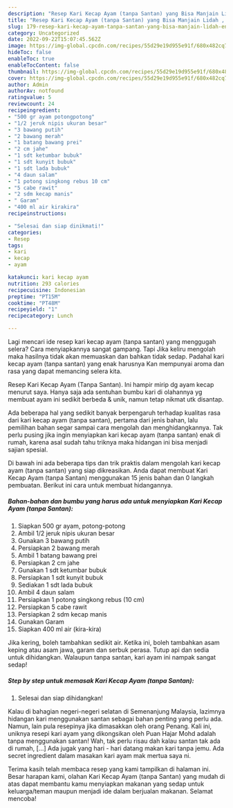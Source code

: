 ```yaml
---
description: "Resep Kari Kecap Ayam (tanpa Santan) yang Bisa Manjain Lidah , Enak"
title: "Resep Kari Kecap Ayam (tanpa Santan) yang Bisa Manjain Lidah , Enak"
slug: 179-resep-kari-kecap-ayam-tanpa-santan-yang-bisa-manjain-lidah-enak
category: Uncategorized
date: 2022-09-22T15:07:45.562Z
image: https://img-global.cpcdn.com/recipes/55d29e19d955e91f/680x482cq70/kari-kecap-ayam-tanpa-santan-foto-resep-utama.jpg
hideToc: false
enableToc: true
enableTocContent: false
thumbnail: https://img-global.cpcdn.com/recipes/55d29e19d955e91f/680x482cq70/kari-kecap-ayam-tanpa-santan-foto-resep-utama.jpg
cover: https://img-global.cpcdn.com/recipes/55d29e19d955e91f/680x482cq70/kari-kecap-ayam-tanpa-santan-foto-resep-utama.jpg
author: Admin
authorAv: notfound
ratingvalue: 5
reviewcount: 24
recipeingredient:
- "500 gr ayam potongpotong"
- "1/2 jeruk nipis ukuran besar"
- "3 bawang putih"
- "2 bawang merah"
- "1 batang bawang prei"
- "2 cm jahe"
- "1 sdt ketumbar bubuk"
- "1 sdt kunyit bubuk"
- "1 sdt lada bubuk"
- "4 daun salam"
- "1 potong singkong rebus 10 cm"
- "5 cabe rawit"
- "2 sdm kecap manis"
- " Garam"
- "400 ml air kirakira"
recipeinstructions:

- "Selesai dan siap dinikmati!"
categories:
- Resep
tags:
- kari
- kecap
- ayam

katakunci: kari kecap ayam 
nutrition: 293 calories
recipecuisine: Indonesian
preptime: "PT15M"
cooktime: "PT48M"
recipeyield: "1"
recipecategory: Lunch

---
```



Lagi mencari ide resep kari kecap ayam (tanpa santan) yang menggugah selera? Cara menyiapkannya sangat gampang. Tapi Jika keliru mengolah maka hasilnya tidak akan memuaskan dan bahkan tidak sedap. Padahal kari kecap ayam (tanpa santan) yang enak harusnya Kan mempunyai aroma dan rasa yang dapat memancing selera kita.


Resep Kari Kecap Ayam (Tanpa Santan). Ini hampir mirip dg ayam kecap menurut saya. Hanya saja ada sentuhan bumbu kari di olahannya yg membuat ayam ini sedikit berbeda &amp; unik, namun tetap nikmat utk disantap.

Ada beberapa hal yang sedikit banyak berpengaruh terhadap kualitas rasa dari kari kecap ayam (tanpa santan), pertama dari jenis bahan, lalu pemilihan bahan segar sampai cara mengolah dan menghidangkannya. Tak perlu pusing jika ingin menyiapkan kari kecap ayam (tanpa santan) enak di rumah, karena asal sudah tahu triknya maka hidangan ini bisa menjadi sajian spesial.


Di bawah ini ada beberapa tips dan trik praktis dalam mengolah kari kecap ayam (tanpa santan) yang siap dikreasikan. Anda dapat membuat Kari Kecap Ayam (tanpa Santan) menggunakan 15 jenis bahan dan 0 langkah pembuatan. Berikut ini cara untuk membuat hidangannya.

<!--inarticleads1-->

##### Bahan-bahan dan bumbu yang harus ada untuk menyiapkan Kari Kecap Ayam (tanpa Santan):

1. Siapkan 500 gr ayam, potong-potong
1. Ambil 1/2 jeruk nipis ukuran besar
1. Gunakan 3 bawang putih
1. Persiapkan 2 bawang merah
1. Ambil 1 batang bawang prei
1. Persiapkan 2 cm jahe
1. Gunakan 1 sdt ketumbar bubuk
1. Persiapkan 1 sdt kunyit bubuk
1. Sediakan 1 sdt lada bubuk
1. Ambil 4 daun salam
1. Persiapkan 1 potong singkong rebus (10 cm)
1. Persiapkan 5 cabe rawit
1. Persiapkan 2 sdm kecap manis
1. Gunakan  Garam
1. Siapkan 400 ml air (kira-kira)


Jika kering, boleh tambahkan sedikit air. Ketika ini, boleh tambahkan asam keping atau asam jawa, garam dan serbuk perasa. Tutup api dan sedia untuk dihidangkan. Walaupun tanpa santan, kari ayam ini nampak sangat sedap! 

<!--inarticleads2-->

##### Step by step untuk memasak Kari Kecap Ayam (tanpa Santan):


1. Selesai dan siap dihidangkan!

Kalau di bahagian negeri-negeri selatan di Semenanjung Malaysia, lazimnya hidangan kari menggunakan santan sebagai bahan penting yang perlu ada. Namun, lain pula resepinya jika dimasakkan oleh orang Penang. Kali ini, uniknya resepi kari ayam yang dikongsikan oleh Puan Hajar Mohd adalah tanpa menggunakan santan! Wah, tak perlu risau dah kalau santan tak ada di rumah, […] Ada jugak yang hari - hari datang makan kari tanpa jemu. Ada secret ingredient dalam masakan kari ayam mak mertua saya ni. 

Terima kasih telah membaca resep yang kami tampilkan di halaman ini. Besar harapan kami, olahan Kari Kecap Ayam (tanpa Santan) yang mudah di atas dapat membantu kamu menyiapkan makanan yang sedap untuk keluarga/teman maupun menjadi ide dalam berjualan makanan. Selamat mencoba!
